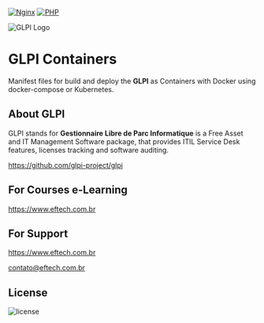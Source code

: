 [![Nginx](https://github.com/eftechcombr/glpi/actions/workflows/docker-publish-nginx.yml/badge.svg)](https://github.com/eftechcombr/glpi/actions/workflows/docker-publish-nginx.yml)
[![PHP](https://github.com/eftechcombr/glpi/actions/workflows/docker-publish-php-fpm.yml/badge.svg)](https://github.com/eftechcombr/glpi/actions/workflows/docker-publish-php-fpm.yml)

![GLPI Logo](https://raw.githubusercontent.com/glpi-project/glpi/master/pics/logos/logo-GLPI-250-black.png)

# GLPI Containers 

Manifest files for build and deploy the **GLPI** as Containers with Docker using docker-compose or Kubernetes.


## About GLPI

GLPI stands for **Gestionnaire Libre de Parc Informatique** is a Free Asset and IT Management Software package, that provides ITIL Service Desk features, licenses tracking and software auditing.

https://github.com/glpi-project/glpi



## For Courses e-Learning

https://www.eftech.com.br


## For Support 

https://www.eftech.com.br
    
contato@eftech.com.br


## License

![license](https://img.shields.io/github/license/glpi-project/glpi.svg)

